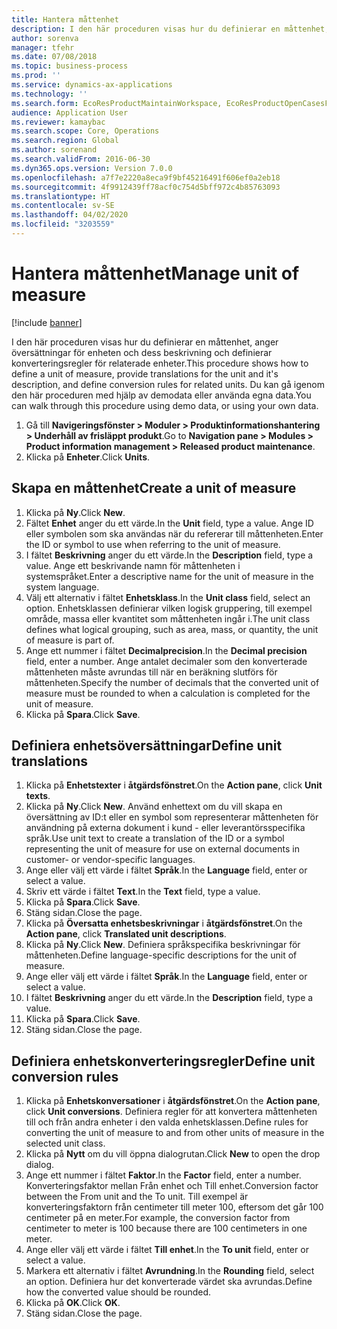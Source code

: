 ```yaml
---
title: Hantera måttenhet
description: I den här proceduren visas hur du definierar en måttenhet, anger översättningar för enheten och dess beskrivning och definierar konverteringsregler för relaterade enheter.
author: sorenva
manager: tfehr
ms.date: 07/08/2018
ms.topic: business-process
ms.prod: ''
ms.service: dynamics-ax-applications
ms.technology: ''
ms.search.form: EcoResProductMaintainWorkspace, EcoResProductOpenCasesFormPart, UnitOfMeasure, UnitOfMeasureReportingTranslation, UnitOfMeasureTranslation, UnitOfMeasureConversion, UnitOfMeasureConversionEditOrCreate, UnitOfMeasureLookup
audience: Application User
ms.reviewer: kamaybac
ms.search.scope: Core, Operations
ms.search.region: Global
ms.author: sorenand
ms.search.validFrom: 2016-06-30
ms.dyn365.ops.version: Version 7.0.0
ms.openlocfilehash: a7f7e2220a8eca9f9bf45216491f606ef0a2eb18
ms.sourcegitcommit: 4f9912439ff78acf0c754d5bff972c4b85763093
ms.translationtype: HT
ms.contentlocale: sv-SE
ms.lasthandoff: 04/02/2020
ms.locfileid: "3203559"
---
```

# <a name="manage-unit-of-measure"></a><span data-ttu-id="b17ac-103">Hantera måttenhet</span><span class="sxs-lookup"><span data-stu-id="b17ac-103">Manage unit of measure</span></span>

[!include [banner](../../includes/banner.md)]

<span data-ttu-id="b17ac-104">I den här proceduren visas hur du definierar en måttenhet, anger översättningar för enheten och dess beskrivning och definierar konverteringsregler för relaterade enheter.</span><span class="sxs-lookup"><span data-stu-id="b17ac-104">This procedure shows how to define a unit of measure, provide translations for the unit and it's description, and define conversion rules for related units.</span></span> <span data-ttu-id="b17ac-105">Du kan gå igenom den här proceduren med hjälp av demodata eller använda egna data.</span><span class="sxs-lookup"><span data-stu-id="b17ac-105">You can walk through this procedure using demo data, or using your own data.</span></span>

1. <span data-ttu-id="b17ac-106">Gå till **Navigeringsfönster > Moduler > Produktinformationshantering > Underhåll av frisläppt produkt**.</span><span class="sxs-lookup"><span data-stu-id="b17ac-106">Go to **Navigation pane > Modules > Product information management > Released product maintenance**.</span></span>
2. <span data-ttu-id="b17ac-107">Klicka på **Enheter**.</span><span class="sxs-lookup"><span data-stu-id="b17ac-107">Click **Units**.</span></span>

## <a name="create-a-unit-of-measure"></a><span data-ttu-id="b17ac-108">Skapa en måttenhet</span><span class="sxs-lookup"><span data-stu-id="b17ac-108">Create a unit of measure</span></span>
1. <span data-ttu-id="b17ac-109">Klicka på **Ny**.</span><span class="sxs-lookup"><span data-stu-id="b17ac-109">Click **New**.</span></span>
2. <span data-ttu-id="b17ac-110">Fältet **Enhet** anger du ett värde.</span><span class="sxs-lookup"><span data-stu-id="b17ac-110">In the **Unit** field, type a value.</span></span> <span data-ttu-id="b17ac-111">Ange ID eller symbolen som ska användas när du refererar till måttenheten.</span><span class="sxs-lookup"><span data-stu-id="b17ac-111">Enter the ID or symbol to use when referring to the unit of measure.</span></span>  
3. <span data-ttu-id="b17ac-112">I fältet **Beskrivning** anger du ett värde.</span><span class="sxs-lookup"><span data-stu-id="b17ac-112">In the **Description** field, type a value.</span></span> <span data-ttu-id="b17ac-113">Ange ett beskrivande namn för måttenheten i systemspråket.</span><span class="sxs-lookup"><span data-stu-id="b17ac-113">Enter a descriptive name for the unit of measure in the system language.</span></span>  
4. <span data-ttu-id="b17ac-114">Välj ett alternativ i fältet **Enhetsklass**.</span><span class="sxs-lookup"><span data-stu-id="b17ac-114">In the **Unit class** field, select an option.</span></span> <span data-ttu-id="b17ac-115">Enhetsklassen definierar vilken logisk gruppering, till exempel område, massa eller kvantitet som måttenheten ingår i.</span><span class="sxs-lookup"><span data-stu-id="b17ac-115">The unit class defines what logical grouping, such as area, mass, or quantity, the unit of measure is part of.</span></span>  
5. <span data-ttu-id="b17ac-116">Ange ett nummer i fältet **Decimalprecision**.</span><span class="sxs-lookup"><span data-stu-id="b17ac-116">In the **Decimal precision** field, enter a number.</span></span> <span data-ttu-id="b17ac-117">Ange antalet decimaler som den konverterade måttenheten måste avrundas till när en beräkning slutförs för måttenheten.</span><span class="sxs-lookup"><span data-stu-id="b17ac-117">Specify the number of decimals that the converted unit of measure must be rounded to when a calculation is completed for the unit of measure.</span></span>  
6. <span data-ttu-id="b17ac-118">Klicka på **Spara**.</span><span class="sxs-lookup"><span data-stu-id="b17ac-118">Click **Save**.</span></span>

## <a name="define-unit-translations"></a><span data-ttu-id="b17ac-119">Definiera enhetsöversättningar</span><span class="sxs-lookup"><span data-stu-id="b17ac-119">Define unit translations</span></span>
1. <span data-ttu-id="b17ac-120">Klicka på **Enhetstexter** i **åtgärdsfönstret**.</span><span class="sxs-lookup"><span data-stu-id="b17ac-120">On the **Action pane**, click **Unit texts**.</span></span>
2. <span data-ttu-id="b17ac-121">Klicka på **Ny**.</span><span class="sxs-lookup"><span data-stu-id="b17ac-121">Click **New**.</span></span> <span data-ttu-id="b17ac-122">Använd enhettext om du vill skapa en översättning av ID:t eller en symbol som representerar måttenheten för användning på externa dokument i kund - eller leverantörsspecifika språk.</span><span class="sxs-lookup"><span data-stu-id="b17ac-122">Use unit text to create a translation of the ID or a symbol representing the unit of measure for use on external documents in customer- or vendor-specific languages.</span></span>  
3. <span data-ttu-id="b17ac-123">Ange eller välj ett värde i fältet **Språk**.</span><span class="sxs-lookup"><span data-stu-id="b17ac-123">In the **Language** field, enter or select a value.</span></span>
4. <span data-ttu-id="b17ac-124">Skriv ett värde i fältet **Text**.</span><span class="sxs-lookup"><span data-stu-id="b17ac-124">In the **Text** field, type a value.</span></span>
5. <span data-ttu-id="b17ac-125">Klicka på **Spara**.</span><span class="sxs-lookup"><span data-stu-id="b17ac-125">Click **Save**.</span></span>
6. <span data-ttu-id="b17ac-126">Stäng sidan.</span><span class="sxs-lookup"><span data-stu-id="b17ac-126">Close the page.</span></span>
7. <span data-ttu-id="b17ac-127">Klicka på **Översatta enhetsbeskrivningar** i **åtgärdsfönstret**.</span><span class="sxs-lookup"><span data-stu-id="b17ac-127">On the **Action pane**, click **Translated unit descriptions**.</span></span>
8. <span data-ttu-id="b17ac-128">Klicka på **Ny**.</span><span class="sxs-lookup"><span data-stu-id="b17ac-128">Click **New**.</span></span> <span data-ttu-id="b17ac-129">Definiera språkspecifika beskrivningar för måttenheten.</span><span class="sxs-lookup"><span data-stu-id="b17ac-129">Define language-specific descriptions for the unit of measure.</span></span>  
9. <span data-ttu-id="b17ac-130">Ange eller välj ett värde i fältet **Språk**.</span><span class="sxs-lookup"><span data-stu-id="b17ac-130">In the **Language** field, enter or select a value.</span></span>
10. <span data-ttu-id="b17ac-131">I fältet **Beskrivning** anger du ett värde.</span><span class="sxs-lookup"><span data-stu-id="b17ac-131">In the **Description** field, type a value.</span></span>
11. <span data-ttu-id="b17ac-132">Klicka på **Spara**.</span><span class="sxs-lookup"><span data-stu-id="b17ac-132">Click **Save**.</span></span>
12. <span data-ttu-id="b17ac-133">Stäng sidan.</span><span class="sxs-lookup"><span data-stu-id="b17ac-133">Close the page.</span></span>

## <a name="define-unit-conversion-rules"></a><span data-ttu-id="b17ac-134">Definiera enhetskonverteringsregler</span><span class="sxs-lookup"><span data-stu-id="b17ac-134">Define unit conversion rules</span></span>
1. <span data-ttu-id="b17ac-135">Klicka på **Enhetskonversationer** i **åtgärdsfönstret**.</span><span class="sxs-lookup"><span data-stu-id="b17ac-135">On the **Action pane**, click **Unit conversions**.</span></span> <span data-ttu-id="b17ac-136">Definiera regler för att konvertera måttenheten till och från andra enheter i den valda enhetsklassen.</span><span class="sxs-lookup"><span data-stu-id="b17ac-136">Define rules for converting the unit of measure to and from other units of measure in the selected unit class.</span></span>  
2. <span data-ttu-id="b17ac-137">Klicka på **Nytt** om du vill öppna dialogrutan.</span><span class="sxs-lookup"><span data-stu-id="b17ac-137">Click **New** to open the drop dialog.</span></span>
3. <span data-ttu-id="b17ac-138">Ange ett nummer i fältet **Faktor**.</span><span class="sxs-lookup"><span data-stu-id="b17ac-138">In the **Factor** field, enter a number.</span></span> <span data-ttu-id="b17ac-139">Konverteringsfaktor mellan Från enhet och Till enhet.</span><span class="sxs-lookup"><span data-stu-id="b17ac-139">Conversion factor between the From unit and the To unit.</span></span> <span data-ttu-id="b17ac-140">Till exempel är konverteringsfaktorn från centimeter till meter 100, eftersom det går 100 centimeter på en meter.</span><span class="sxs-lookup"><span data-stu-id="b17ac-140">For example, the conversion factor from centimeter to meter is 100 because there are 100 centimeters in one meter.</span></span>  
4. <span data-ttu-id="b17ac-141">Ange eller välj ett värde i fältet **Till enhet**.</span><span class="sxs-lookup"><span data-stu-id="b17ac-141">In the **To unit** field, enter or select a value.</span></span>
5. <span data-ttu-id="b17ac-142">Markera ett alternativ i fältet **Avrundning**.</span><span class="sxs-lookup"><span data-stu-id="b17ac-142">In the **Rounding** field, select an option.</span></span> <span data-ttu-id="b17ac-143">Definiera hur det konverterade värdet ska avrundas.</span><span class="sxs-lookup"><span data-stu-id="b17ac-143">Define how the converted value should be rounded.</span></span>  
6. <span data-ttu-id="b17ac-144">Klicka på **OK**.</span><span class="sxs-lookup"><span data-stu-id="b17ac-144">Click **OK**.</span></span>
7. <span data-ttu-id="b17ac-145">Stäng sidan.</span><span class="sxs-lookup"><span data-stu-id="b17ac-145">Close the page.</span></span>

